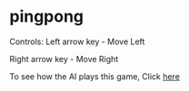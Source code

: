 # pingpong
Controls:
Left arrow key - Move Left

Right arrow key - Move Right

To see how the AI plays this game, Click <a href="https://github.com/sushantPatrikar/pingpongAI">here</a>
